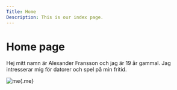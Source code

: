 ```yaml
---
Title: Home
Description: This is our index page.
---
```


Home page
==========================

Hej mitt namn är Alexander Fransson och jag är 19 år gammal. Jag intresserar mig för datorer och spel på min fritid.

![me](%assets_url%/img/Fisk.jpg){.me}
